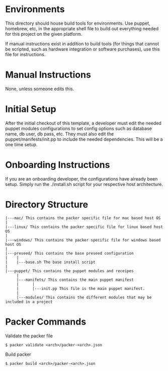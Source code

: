 Environments
=============

This directory should house build tools for environments. Use puppet, homebrew, etc, in the appropriate shell file to build out everything needed for this project on the given platform.

If manual instructions exist in addition to build tools (for things that cannot be scripted, such as hardware integration or software purchases), use this file for instructions.


Manual Instructions
====================

None, unless someone edits this.

Initial Setup
=============

After the initial checkout of this template, a developer must edit the needed puppet modules configurations to set config options such as database name, db user, db pass, etc. They must also edit the puppet/manifests/init.pp to include the needed dependencies. 
This will be a one time setup.


Onboarding Instructions
=======================

If you are an onboarding developer, the configurations have already been setup. Simply run the ./install.sh <arch> script for your respective host architecture.

Directory Structure
====================

    |---mac/ This contains the packer specific file for mac based host OS
    |
    |---linux/ This contains the packer specific file for linux based host OS
    |
    |---windows/ This contains the packer specific file for windows based host OS
    |
    |---preseed/ This contains the base preseed configuration 
    |    |
    |    |---base.sh The base install script
    |
    |---puppet/ This contains the puppet modules and receipes
         |
         |---manifets/ This contains the main puppet manifest
         |      |
         |      |---init.pp This file is the main puppet manifest. 
         |
         |---modules/ This contains the different modules that may be included in a project


Packer Commands
===============


Validate the packer file

    $ packer validate <arch>/packer-<arch>.json


Build packer

    $ packer build <arch>/packer-<arch>.json 

